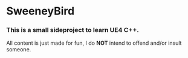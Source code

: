 # SweeneyBird

### This is a small sideproject to learn UE4 C++.

All content is just made for fun, I do **NOT** intend to offend and/or insult someone.
